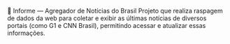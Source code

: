 📰 Informe — Agregador de Notícias do Brasil
Projeto que realiza raspagem de dados da web para coletar e exibir as últimas notícias de diversos portais (como G1 e CNN Brasil), permitindo acessar e atualizar essas informações.
